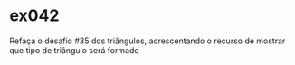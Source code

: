 # ex042
Refaça o desafio #35 dos triângulos, acrescentando o recurso de mostrar que tipo de triângulo será formado

